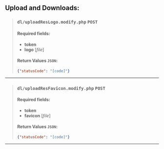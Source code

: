 ## Upload and Downloads:


> ### ```dl/uploadResLogo.modify.php``` ``POST``
>
> #### Required fields:
>   - **token**
>   - **logo** [_file_]
>   #### Return Values ``JSON``:
>   ```json
>   {"statusCode": "[code]"}
>   ```
<hr>

> ### ```dl/uploadResFavicon.modify.php``` ``POST``
>
> #### Required fields:
>   - **token**
>   - **favicon** [_file_]
>   #### Return Values ``JSON``:
>   ```json
>   {"statusCode": "[code]"}
>   ```
<hr>